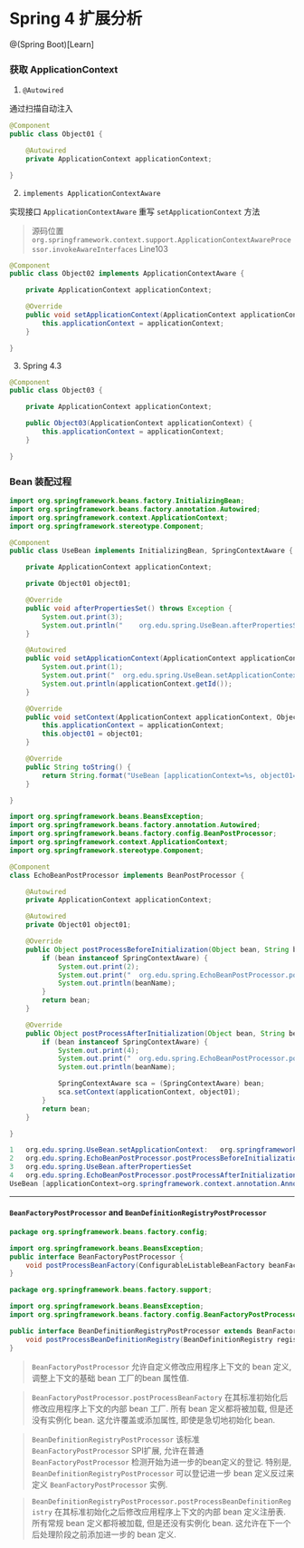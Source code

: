 # Spring 4 扩展分析

@(Spring Boot)[Learn]

### 获取 ApplicationContext

1. `@Autowired`

通过扫描自动注入

```java
@Component
public class Object01 {

    @Autowired
    private ApplicationContext applicationContext;

}
```

2. `implements ApplicationContextAware`

实现接口 `ApplicationContextAware` 重写 `setApplicationContext` 方法
> 源码位置
> `org.springframework.context.support.ApplicationContextAwareProcessor.invokeAwareInterfaces` Line103

```java
@Component
public class Object02 implements ApplicationContextAware {

    private ApplicationContext applicationContext;

    @Override
    public void setApplicationContext(ApplicationContext applicationContext) throws BeansException {
        this.applicationContext = applicationContext;
    }

}
```

3. Spring 4.3

```java
@Component
public class Object03 {

    private ApplicationContext applicationContext;

    public Object03(ApplicationContext applicationContext) {
        this.applicationContext = applicationContext;
    }

}
```

### Bean 装配过程

```java
import org.springframework.beans.factory.InitializingBean;
import org.springframework.beans.factory.annotation.Autowired;
import org.springframework.context.ApplicationContext;
import org.springframework.stereotype.Component;

@Component
public class UseBean implements InitializingBean, SpringContextAware {

    private ApplicationContext applicationContext;

    private Object01 object01;

    @Override
    public void afterPropertiesSet() throws Exception {
        System.out.print(3);
        System.out.println("    org.edu.spring.UseBean.afterPropertiesSet");
    }

    @Autowired
    public void setApplicationContext(ApplicationContext applicationContext) {
        System.out.print(1);
        System.out.print("  org.edu.spring.UseBean.setApplicationContext:   ");
        System.out.println(applicationContext.getId());
    }

    @Override
    public void setContext(ApplicationContext applicationContext, Object01 object01) {
        this.applicationContext = applicationContext;
        this.object01 = object01;
    }

    @Override
    public String toString() {
        return String.format("UseBean [applicationContext=%s, object01=%s]", applicationContext, object01);
    }

}
```

```java
import org.springframework.beans.BeansException;
import org.springframework.beans.factory.annotation.Autowired;
import org.springframework.beans.factory.config.BeanPostProcessor;
import org.springframework.context.ApplicationContext;
import org.springframework.stereotype.Component;

@Component
class EchoBeanPostProcessor implements BeanPostProcessor {

    @Autowired
    private ApplicationContext applicationContext;

    @Autowired
    private Object01 object01;

    @Override
    public Object postProcessBeforeInitialization(Object bean, String beanName) throws BeansException {
        if (bean instanceof SpringContextAware) {
            System.out.print(2);
            System.out.print("  org.edu.spring.EchoBeanPostProcessor.postProcessBeforeInitialization:   ");
            System.out.println(beanName);
        }
        return bean;
    }

    @Override
    public Object postProcessAfterInitialization(Object bean, String beanName) throws BeansException {
        if (bean instanceof SpringContextAware) {
            System.out.print(4);
            System.out.print("  org.edu.spring.EchoBeanPostProcessor.postProcessAfterInitialization:    ");
            System.out.println(beanName);

            SpringContextAware sca = (SpringContextAware) bean;
            sca.setContext(applicationContext, object01);
        }
        return bean;
    }

}
```

```java
1   org.edu.spring.UseBean.setApplicationContext:   org.springframework.context.annotation.AnnotationConfigApplicationContext@7e6cbb7a
2   org.edu.spring.EchoBeanPostProcessor.postProcessBeforeInitialization:   useBean
3   org.edu.spring.UseBean.afterPropertiesSet
4   org.edu.spring.EchoBeanPostProcessor.postProcessAfterInitialization:    useBean
UseBean [applicationContext=org.springframework.context.annotation.AnnotationConfigApplicationContext@7e6cbb7a: startup date [Wed Jul 26 11:57:27 CST 2017]; root of context hierarchy, object01=Object01 [applicationContext=org.springframework.context.annotation.AnnotationConfigApplicationContext@7e6cbb7a: startup date [Wed Jul 26 11:57:27 CST 2017]; root of context hierarchy, getClass()=class org.edu.spring.Object01, hashCode()=1050349584, toString()=org.edu.spring.Object01@3e9b1010]]
```

--------------------------------------------------------------------------


#### `BeanFactoryPostProcessor` and `BeanDefinitionRegistryPostProcessor`

```java
package org.springframework.beans.factory.config;

import org.springframework.beans.BeansException;
public interface BeanFactoryPostProcessor {
    void postProcessBeanFactory(ConfigurableListableBeanFactory beanFactory) throws BeansException;
}

package org.springframework.beans.factory.support;

import org.springframework.beans.BeansException;
import org.springframework.beans.factory.config.BeanFactoryPostProcessor;

public interface BeanDefinitionRegistryPostProcessor extends BeanFactoryPostProcessor {
    void postProcessBeanDefinitionRegistry(BeanDefinitionRegistry registry) throws BeansException;
}
```

> `BeanFactoryPostProcessor`
> 允许自定义修改应用程序上下文的 bean 定义, 调整上下文的基础 bean 工厂的bean 属性值.

> `BeanFactoryPostProcessor.postProcessBeanFactory`
> 在其标准初始化后修改应用程序上下文的内部 bean 工厂. 所有 bean 定义都将被加载, 但是还没有实例化 bean. 这允许覆盖或添加属性, 即使是急切地初始化 bean.

> `BeanDefinitionRegistryPostProcessor`
> 该标准 `BeanFactoryPostProcessor` SPI扩展, 允许在普通 `BeanFactoryPostProcessor` 检测开始为进一步的bean定义的登记. 特别是, `BeanDefinitionRegistryPostProcessor` 可以登记进一步 bean 定义反过来定义 `BeanFactoryPostProcessor` 实例.

> `BeanDefinitionRegistryPostProcessor.postProcessBeanDefinitionRegistry`
> 在其标准初始化之后修改应用程序上下文的内部 bean 定义注册表. 所有常规 bean 定义都将被加载, 但是还没有实例化 bean. 这允许在下一个后处理阶段之前添加进一步的 bean 定义.